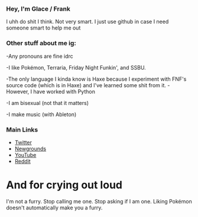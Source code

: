 ### Hey, I'm Glace / Frank
I uhh do shit I think. Not very smart. I just use github in case I need someone smart to help me out

### Other stuff about me ig:
-Any pronouns are fine idrc

-I like Pokémon, Terraria, Friday Night Funkin', and SSBU.

-The only language I kinda know is Haxe because I experiment with FNF's source code (which is in Haxe) and I've learned some shit from it.
  -However, I have worked with Python
  
-I am bisexual (not that it matters)

-I make music (with Ableton)

### Main Links
- [Twitter](https://twitter.com/glaceonstan)
- [Newgrounds](https://glaceonstan.newgrounds.com)
- [YouTube](https://www.youtube.com/channel/UCUo46QjEalS4__NCKArUl8Q)
- [Reddit](https://www.reddit.com/u/cockity-peen)



# And for crying out loud
I'm not a furry. Stop calling me one. Stop asking if I am one. Liking Pokémon doesn't automatically make you a furry.
